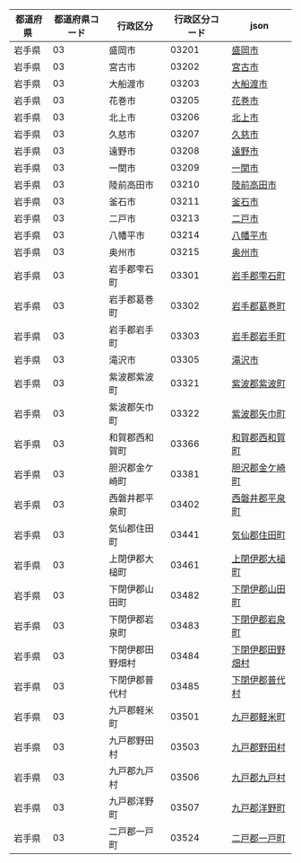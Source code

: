 |  都道府県  | 都道府県コード | 行政区分 | 行政区分コード | json |
|-----------|--------------|--------- |--------------|------|
| 岩手県 | 03 | 盛岡市 | 03201 | [盛岡市](/geojson/03/03201.json) |
| 岩手県 | 03 | 宮古市 | 03202 | [宮古市](/geojson/03/03202.json) |
| 岩手県 | 03 | 大船渡市 | 03203 | [大船渡市](/geojson/03/03203.json) |
| 岩手県 | 03 | 花巻市 | 03205 | [花巻市](/geojson/03/03205.json) |
| 岩手県 | 03 | 北上市 | 03206 | [北上市](/geojson/03/03206.json) |
| 岩手県 | 03 | 久慈市 | 03207 | [久慈市](/geojson/03/03207.json) |
| 岩手県 | 03 | 遠野市 | 03208 | [遠野市](/geojson/03/03208.json) |
| 岩手県 | 03 | 一関市 | 03209 | [一関市](/geojson/03/03209.json) |
| 岩手県 | 03 | 陸前高田市 | 03210 | [陸前高田市](/geojson/03/03210.json) |
| 岩手県 | 03 | 釜石市 | 03211 | [釜石市](/geojson/03/03211.json) |
| 岩手県 | 03 | 二戸市 | 03213 | [二戸市](/geojson/03/03213.json) |
| 岩手県 | 03 | 八幡平市 | 03214 | [八幡平市](/geojson/03/03214.json) |
| 岩手県 | 03 | 奥州市 | 03215 | [奥州市](/geojson/03/03215.json) |
| 岩手県 | 03 | 岩手郡雫石町 | 03301 | [岩手郡雫石町](/geojson/03/03301.json) |
| 岩手県 | 03 | 岩手郡葛巻町 | 03302 | [岩手郡葛巻町](/geojson/03/03302.json) |
| 岩手県 | 03 | 岩手郡岩手町 | 03303 | [岩手郡岩手町](/geojson/03/03303.json) |
| 岩手県 | 03 | 滝沢市 | 03305 | [滝沢市](/geojson/03/03305.json) |
| 岩手県 | 03 | 紫波郡紫波町 | 03321 | [紫波郡紫波町](/geojson/03/03321.json) |
| 岩手県 | 03 | 紫波郡矢巾町 | 03322 | [紫波郡矢巾町](/geojson/03/03322.json) |
| 岩手県 | 03 | 和賀郡西和賀町 | 03366 | [和賀郡西和賀町](/geojson/03/03366.json) |
| 岩手県 | 03 | 胆沢郡金ケ崎町 | 03381 | [胆沢郡金ケ崎町](/geojson/03/03381.json) |
| 岩手県 | 03 | 西磐井郡平泉町 | 03402 | [西磐井郡平泉町](/geojson/03/03402.json) |
| 岩手県 | 03 | 気仙郡住田町 | 03441 | [気仙郡住田町](/geojson/03/03441.json) |
| 岩手県 | 03 | 上閉伊郡大槌町 | 03461 | [上閉伊郡大槌町](/geojson/03/03461.json) |
| 岩手県 | 03 | 下閉伊郡山田町 | 03482 | [下閉伊郡山田町](/geojson/03/03482.json) |
| 岩手県 | 03 | 下閉伊郡岩泉町 | 03483 | [下閉伊郡岩泉町](/geojson/03/03483.json) |
| 岩手県 | 03 | 下閉伊郡田野畑村 | 03484 | [下閉伊郡田野畑村](/geojson/03/03484.json) |
| 岩手県 | 03 | 下閉伊郡普代村 | 03485 | [下閉伊郡普代村](/geojson/03/03485.json) |
| 岩手県 | 03 | 九戸郡軽米町 | 03501 | [九戸郡軽米町](/geojson/03/03501.json) |
| 岩手県 | 03 | 九戸郡野田村 | 03503 | [九戸郡野田村](/geojson/03/03503.json) |
| 岩手県 | 03 | 九戸郡九戸村 | 03506 | [九戸郡九戸村](/geojson/03/03506.json) |
| 岩手県 | 03 | 九戸郡洋野町 | 03507 | [九戸郡洋野町](/geojson/03/03507.json) |
| 岩手県 | 03 | 二戸郡一戸町 | 03524 | [二戸郡一戸町](/geojson/03/03524.json) |
